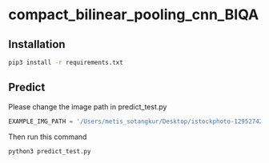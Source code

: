 # compact_bilinear_pooling_cnn_BIQA

## Installation
```bash
pip3 install -r requirements.txt
```
## Predict
Please change the image path in predict_test.py 
```python
EXAMPLE_IMG_PATH = '/Users/metis_sotangkur/Desktop/istockphoto-1295274245-170667a.jpeg'
```
Then run this command
```bash
python3 predict_test.py
```